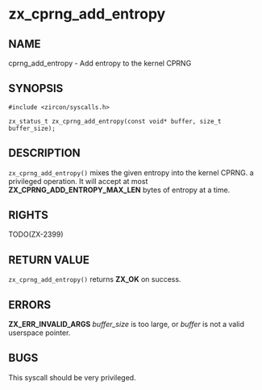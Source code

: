 # zx_cprng_add_entropy

## NAME

<!-- Updated by update-docs-from-abigen, do not edit. -->

cprng_add_entropy - Add entropy to the kernel CPRNG

## SYNOPSIS

<!-- Updated by update-docs-from-abigen, do not edit. -->

```
#include <zircon/syscalls.h>

zx_status_t zx_cprng_add_entropy(const void* buffer, size_t buffer_size);
```

## DESCRIPTION

`zx_cprng_add_entropy()` mixes the given entropy into the kernel CPRNG.
a privileged operation.  It will accept at most **ZX_CPRNG_ADD_ENTROPY_MAX_LEN**
bytes of entropy at a time.

## RIGHTS

<!-- Updated by update-docs-from-abigen, do not edit. -->

TODO(ZX-2399)

## RETURN VALUE

`zx_cprng_add_entropy()` returns **ZX_OK** on success.

## ERRORS

**ZX_ERR_INVALID_ARGS** *buffer_size* is too large, or *buffer* is not a valid
userspace pointer.

## BUGS

This syscall should be very privileged.
